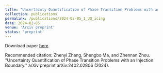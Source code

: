 ```yaml
---
title: "Uncertainty Quantification of Phase Transition Problems with an Injection Boundary"
collection: publications
permalink: /publications/2024-02-05_1_UQ_icing
date: 2024-02-05
venue: 'Arxiv preprint'
status: 'preprint'
---
```


Download paper [here](https://arxiv.org/abs/2402.02806). 

Recommended citation: Zhenyi Zhang, Shengbo Ma, and Zhennan Zhou. "Uncertainty Quantification of Phase Transition Problems with an Injection Boundary." arXiv preprint arXiv:2402.02806 (2024).


